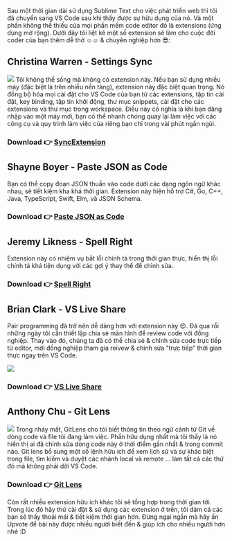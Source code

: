 Sau một thời gian dài sử dụng Sublime Text cho việc phát triển web thì tôi đã chuyển sang VS Code sau khi thấy được sự hữu dụng của nó. Và một phần không thể thiếu của mọi phần mềm code editor đó là extensions (ứng dụng mở rộng). Dưới đây tôi liệt kê một số extension sẽ làm cho cuộc đời coder của bạn thêm dễ thở ☺️☺️ & chuyên nghiệp hơn 😎:

## Christina Warren - Settings Sync
![](https://media.giphy.com/media/1wqYNiObsge7Jowizv/giphy.gif)
Tôi không thể sống mà không có extension này. Nếu bạn sử dụng nhiều máy (đặc biệt là trên nhiều nền tảng), extension này đặc biệt quan trọng. Nó đồng bộ hóa mọi cài đặt cho VS Code của bạn từ các extensions, tập tin cài đặt, key binding, tập tin khởi động, thư mục snippets, cài đặt cho các extensions và thư mục trong workspace. Điều này có nghĩa là khi bạn đăng nhập vào một máy mới, bạn có thể nhanh chóng quay lại làm việc với các công cụ và quy trình làm việc của riêng bạn chỉ trong vài phút ngắn ngủi. 

### Download 👉 [SyncExtension](https://marketplace.visualstudio.com/items?itemName=Shan.code-settings-sync&WT.mc_id=favoritethings-csstricks-Christina.Warren)

## Shayne Boyer - Paste JSON as Code

Bạn có thể copy đoạn JSON thuần vào code dưới các dạng ngôn ngữ khác nhau, sẽ tiết kiệm kha khá thời gian. Extension này hiện hỗ trợ C#, Go, C++, Java, TypeScript, Swift, Elm, và JSON Schema.

### Download 👉 [Paste JSON as Code](https://marketplace.visualstudio.com/items?itemName=quicktype.quicktype&WT.mc_id=vsextensions-burkesarticle-shboyer)

## Jeremy Likness - Spell Right

Extension này có nhiệm vụ bắt lỗi chính tả trong thời gian thực, hiển thị lỗi chính tả khá tiện dụng với các gợi ý thay thế để chỉnh sửa.

### Download 👉 [Spell Right](https://marketplace.visualstudio.com/items?itemName=ban.spellright&WT.mc_id=favoritethings-csstricks-jeliknes)

## Brian Clark - VS Live Share

Pair programming đã trở nên dễ dàng hơn với extension này 😍. Đã qua rồi những ngày tôi cần thiết lập chia sẻ màn hình để review code với đồng nghiệp. Thay vào đó, chúng ta đã có thể chia sẻ & chỉnh sửa code trực tiếp từ editor, mời đồng nghiệp tham gia reivew & chỉnh sửa "trực tiếp"  thời gian thực ngay trên VS Code.

![](https://media.giphy.com/media/l1J3IyRevTr1hxrTq/source.gif)

### Download 👉 [VS Live Share](https://marketplace.visualstudio.com/items?itemName=MS-vsliveshare.vsliveshare&WT.mc_id=favoritethings-csstricks-brcl)

## Anthony Chu - Git Lens
![](https://media.giphy.com/media/5VKbvrjxpVJCM/giphy.gif)
Trong nháy mắt, GitLens cho tôi biết thông tin theo ngữ cảnh từ Git về dòng code và file tôi đang làm việc. Phần hữu dụng nhất mà tôi thấy là nó hiển thị ai đã chỉnh sửa dòng code này ở thời điểm gần nhất & trong commit nào.
Git lens bổ sung một số lệnh hữu ích để xem lịch sử và sự khác biệt trong file, tìm kiếm và duyệt các nhánh local và remote ... làm tất cả các thứ đó mà không phải dời VS Code.

### Download 👉 [Git Lens](https://marketplace.visualstudio.com/items?itemName=eamodio.gitlens&WT.mc_id=favoritethings-csstricks-antchu)

Còn rất nhiều extension hữu ích khác tôi sẽ tổng hợp trong thời gian tới. Trong lúc đó hãy thử cài đặt & sử dụng các extension ở trên, tôi dám cá các bạn sẽ thấy thoải mái & tiết kiệm thời gian hơn.
Đừng ngại ngần mà hãy ấn Upvote để bài này được nhiều người biết đến & giúp ích cho nhiều người hơn nhé :D